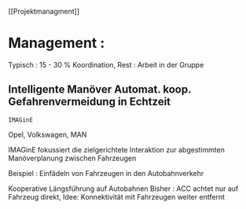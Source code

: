 [[Projektmanagment]]
# Management : 
Typisch : 15 - 30 % Koordination, Rest : Arbeit in der Gruppe 

## **I**ntelligente **M**anöver **A**utomat. koop. **G**efahrenvermeidung **in** **E**chtzeit
	IMAGinE

Opel, Volkswagen, MAN

IMAGinE fokussiert die zielgerichtete Interaktion zur abgestimmten Manöverplanung zwischen Fahrzeugen 

Beispiel : Einfädeln von Fahrzeugen in den Autobahnverkehr 

Kooperative Längsführung auf Autobahnen 
Bisher : ACC achtet nur auf Fahrzeug direkt, Idee: Konnektivität mit Fahrzeugen weiter entfernt 






